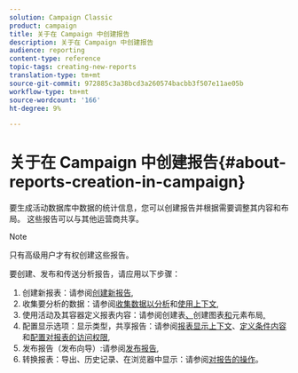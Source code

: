 ```yaml
---
solution: Campaign Classic
product: campaign
title: 关于在 Campaign 中创建报告
description: 关于在 Campaign 中创建报告
audience: reporting
content-type: reference
topic-tags: creating-new-reports
translation-type: tm+mt
source-git-commit: 972885c3a38bcd3a260574bacbb3f507e11ae05b
workflow-type: tm+mt
source-wordcount: '166'
ht-degree: 9%

---
```



# 关于在 Campaign 中创建报告{#about-reports-creation-in-campaign}

要生成活动数据库中数据的统计信息，您可以创建报告并根据需要调整其内容和布局。 这些报告可以与其他运营商共享。

>[!NOTE]
>
>只有高级用户才有权创建这些报告。

要创建、发布和传送分析报告，请应用以下步骤：

1. 创建新报表：请参阅[创建新报告](../../reporting/using/creating-a-new-report.md),
1. 收集要分析的数据：请参阅[收集数据以分析](../../reporting/using/collecting-data-to-analyze.md)和[使用上下文](../../reporting/using/using-the-context.md),
1. 使用活动及其容器定义报表内容：请参阅创建表[、](../../reporting/using/creating-a-table.md)创建图表[和](../../reporting/using/creating-a-chart.md)元素布局[,](../../reporting/using/element-layout.md)
1. 配置显示选项：显示类型，共享报告：请参阅[报表显示上下文](../../reporting/using/configuring-access-to-the-report.md#report-display-context)、[定义条件内容](../../reporting/using/defining-a-conditional-content.md)和[配置对报表的访问权限](../../reporting/using/configuring-access-to-the-report.md),
1. 发布报告（发布向导）:请参阅[发布报告](../../reporting/using/configuring-access-to-the-report.md#publishing-the-report),
1. 转换报表：导出、历史记录、在浏览器中显示：请参阅[对报告的操作](../../reporting/using/actions-on-reports.md)。

